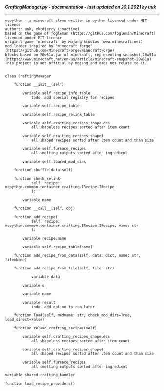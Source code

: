 ***CraftingManager.py - documentation - last updated on 20.1.2021 by uuk***
___

    mcpython - a minecraft clone written in python licenced under MIT-licence
    authors: uuk, xkcdjerry (inactive)
    based on the game of fogleman (https://github.com/fogleman/Minecraft) licenced under MIT-licence
    original game "minecraft" by Mojang Studios (www.minecraft.net)
    mod loader inspired by "minecraft forge" (https://github.com/MinecraftForge/MinecraftForge)
    blocks based on 20w51a.jar of minecraft, representing snapshot 20w51a
    (https://www.minecraft.net/en-us/article/minecraft-snapshot-20w51a)
    This project is not official by mojang and does not relate to it.


    class CraftingManager

        function __init__(self)

            variable self.recipe_info_table
                todo: add special registry for recipes

            variable self.recipe_table

            variable self.recipe_relink_table

            variable self.crafting_recipes_shapeless
                all shapeless recipes sorted after item count

            variable self.crafting_recipes_shaped
                all shaped recipes sorted after item count and than size

            variable self.furnace_recipes
                all smelting outputs sorted after ingredient

            variable self.loaded_mod_dirs

        function shuffle_data(self)

        function check_relink(
                self, recipe: mcpython.common.container.crafting.IRecipe.IRecipe
                ):

            variable name

        function __call__(self, obj)

        function add_recipe(
                self, recipe: mcpython.common.container.crafting.IRecipe.IRecipe, name: str
                ):

            variable recipe.name

            variable self.recipe_table[name]

        function add_recipe_from_data(self, data: dict, name: str, file=None)

        function add_recipe_from_file(self, file: str)

                variable data

            variable s

            variable name

            variable result
                todo: add option to run later

        function load(self, modname: str, check_mod_dirs=True, load_direct=False)

        function reload_crafting_recipes(self)

            variable self.crafting_recipes_shapeless
                all shapeless recipes sorted after item count

            variable self.crafting_recipes_shaped
                all shaped recipes sorted after item count and than size

            variable self.furnace_recipes
                all smelting outputs sorted after ingredient

    variable shared.crafting_handler

    function load_recipe_providers()